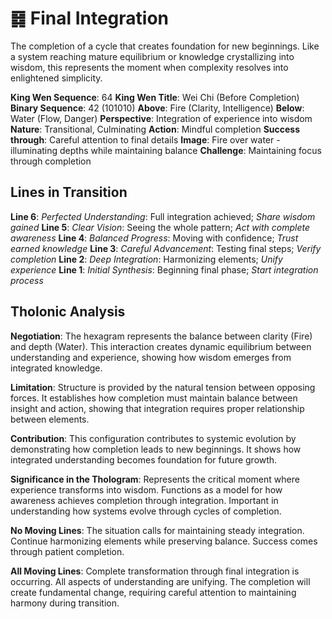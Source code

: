 # ䷿ Final Integration

The completion of a cycle that creates foundation for new beginnings. Like a system reaching mature equilibrium or knowledge crystallizing into wisdom, this represents the moment when complexity resolves into enlightened simplicity.

**King Wen Sequence**: 64
**King Wen Title**: Wei Chi (Before Completion)
**Binary Sequence**: 42 (101010)
**Above**: Fire (Clarity, Intelligence)
**Below**: Water (Flow, Danger)
**Perspective**: Integration of experience into wisdom
**Nature**: Transitional, Culminating
**Action**: Mindful completion
**Success through**: Careful attention to final details
**Image**: Fire over water - illuminating depths while maintaining balance
**Challenge**: Maintaining focus through completion

## Lines in Transition
**Line 6**: *Perfected Understanding*: Full integration achieved; *Share wisdom gained*
**Line 5**: *Clear Vision*: Seeing the whole pattern; *Act with complete awareness*
**Line 4**: *Balanced Progress*: Moving with confidence; *Trust earned knowledge*
**Line 3**: *Careful Advancement*: Testing final steps; *Verify completion*
**Line 2**: *Deep Integration*: Harmonizing elements; *Unify experience*
**Line 1**: *Initial Synthesis*: Beginning final phase; *Start integration process*

## Tholonic Analysis
**Negotiation**: The hexagram represents the balance between clarity (Fire) and depth (Water). This interaction creates dynamic equilibrium between understanding and experience, showing how wisdom emerges from integrated knowledge.

**Limitation**: Structure is provided by the natural tension between opposing forces. It establishes how completion must maintain balance between insight and action, showing that integration requires proper relationship between elements.

**Contribution**: This configuration contributes to systemic evolution by demonstrating how completion leads to new beginnings. It shows how integrated understanding becomes foundation for future growth.

**Significance in the Thologram**: Represents the critical moment where experience transforms into wisdom. Functions as a model for how awareness achieves completion through integration. Important in understanding how systems evolve through cycles of completion.

**No Moving Lines**: The situation calls for maintaining steady integration. Continue harmonizing elements while preserving balance. Success comes through patient completion.

**All Moving Lines**: Complete transformation through final integration is occurring. All aspects of understanding are unifying. The completion will create fundamental change, requiring careful attention to maintaining harmony during transition.